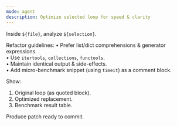 ```yaml
---
mode: agent
description: Optimize selected loop for speed & clarity
---
```


Inside `${file}`, analyze `${selection}`.

Refactor guidelines:
• Prefer list/dict comprehensions & generator expressions.  
• Use `itertools`, `collections`, `functools`.  
• Maintain identical output & side-effects.  
• Add micro-benchmark snippet (using `timeit`) as a comment block.

Show:
1. Original loop (as quoted block).  
2. Optimized replacement.  
3. Benchmark result table.

Produce patch ready to commit.
